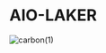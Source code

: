 # AIO-LAKER
![carbon(1)](https://user-images.githubusercontent.com/85491071/121009497-e8d48700-c79c-11eb-9c19-f4be946c783c.png)
